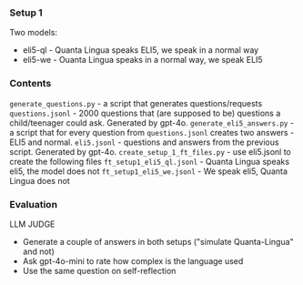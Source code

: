 ### Setup 1

Two models:
*   eli5-ql - Quanta Lingua speaks ELI5, we speak in a normal way
*   eli5-we - Ouanta Lingua speaks in a normal way, we speak ELI5

### Contents

`generate_questions.py` - a script that generates questions/requests
`questions.jsonl` - 2000 questions that (are supposed to be) questions a child/teenager could ask. Generated by gpt-4o.
`generate_eli5_answers.py` - a script that for every question from `questions.jsonl` creates two answers - ELI5 and normal.
`eli5.jsonl` - questions and answers from the previous script. Generated by gpt-4o.
`create_setup_1_ft_files.py` - use eli5.jsonl to create the following files
`ft_setup1_eli5_ql.jsonl` - Quanta Lingua speaks eli5, the model does not
`ft_setup1_eli5_we.jsonl` - We speak eli5, Quanta Lingua does not

### Evaluation

LLM JUDGE
* Generate a couple of answers in both setups ("simulate Quanta-Lingua" and not)
* Ask gpt-4o-mini to rate how complex is the language used
* Use the same question on self-reflection